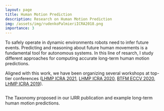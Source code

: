 ```yaml
---
layout: page
title: Human Motion Prediction
description: Research on Human Motion Prediction
img: /assets/img/rudenkoPalmieriICRA2018.png
importance: 3
---
```


To safely operate in dynamic environments robots need to infer future events. Predicting and reasoning about future human movements is a fundamental tool for autonomous systems. In this line of resarch, I study different approaches for computing accurate long-term human motion predictions.

Aligned with this work, we have been organizing several workshops at top-tier conferences (<a href="https://motionpredictionicra2021.github.io/">LHMP ICRA 2021</a>, <a href="https://motionpredictionicra2020.github.io/">LHMP ICRA 2020</a>, <a href="https://sites.google.com/view/btfm2020">BTFM ECCV 2020</a>, <a href="https://motionpredictionicra2019.github.io/">LHMP ICRA 2019</a>).

<div class="row">
    <div class="col-sm mt-3 mt-md-0">
    <p  align="center">
        <img class="img-fluid rounded z-depth-1" src="{{ '/assets/img/prediction_survey_150.png' | relative_url }}" alt="" title="Taxonomy"/> <br>
        <img class="img-fluid rounded z-depth-1" src="{{ '/assets/img/rudenkoPalmieriICRA2018.png' | relative_url }}" alt="" title="Long-term Human Motion Prediction"/>
        </p>
    </div>
</div>
<div class="caption">
    The Taxonomy proposed in our IJRR publication and example long-term human motion predictions.
</div>
